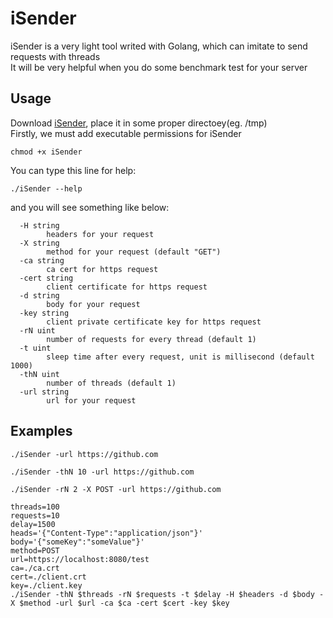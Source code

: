# iSender
iSender is a very light tool writed with Golang, which can imitate to send requests with threads<br>
It will be very helpful when you do some benchmark test for your server

## Usage
Download [iSender](./iSender), place it in some proper directoey(eg. /tmp)<br>
Firstly, we must add executable permissions for iSender
```
chmod +x iSender
```
You can type this line for help:
```
./iSender --help
```
and you will see something like below:
```
  -H string
    	headers for your request
  -X string
    	method for your request (default "GET")
  -ca string
    	ca cert for https request
  -cert string
    	client certificate for https request
  -d string
    	body for your request
  -key string
    	client private certificate key for https request
  -rN uint
    	number of requests for every thread (default 1)
  -t uint
    	sleep time after every request, unit is millisecond (default 1000)
  -thN uint
    	number of threads (default 1)
  -url string
    	url for your request
```
## Examples
```
./iSender -url https://github.com
```
```
./iSender -thN 10 -url https://github.com
```
```
./iSender -rN 2 -X POST -url https://github.com
```
```
threads=100
requests=10
delay=1500
heads='{"Content-Type":"application/json"}'
body='{"someKey":"someValue"}'
method=POST
url=https://localhost:8080/test
ca=./ca.crt
cert=./client.crt
key=./client.key
./iSender -thN $threads -rN $requests -t $delay -H $headers -d $body -X $method -url $url -ca $ca -cert $cert -key $key
```